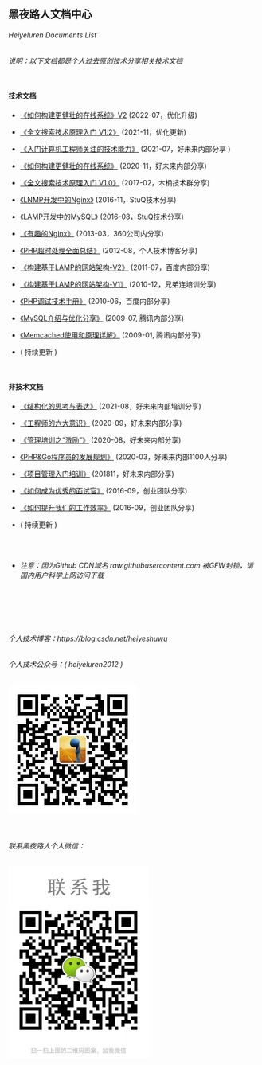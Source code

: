 ## 黑夜路人文档中心

###### Heiyeluren Documents List


*说明：以下文档都是个人过去原创技术分享相关技术文档*


<br />

#### 技术文档
- [《如何构建更健壮的在线系统》V2](https://github.com/heiyeluren/docs/raw/master/files/%E5%A6%82%E4%BD%95%E6%9E%B6%E6%9E%84%E8%AE%BE%E8%AE%A1%E5%81%A5%E5%A3%AE%E7%9A%84%E5%9C%A8%E7%BA%BF%E7%B3%BB%E7%BB%9F-%E9%BB%91%E5%A4%9C%E8%B7%AF%E4%BA%BA-202207.pdf)  (2022-07，优化升级)
- [《全文搜索技术原理入门 V1.2》](https://github.com/heiyeluren/docs/raw/master/files/%E5%85%A8%E6%96%87%E6%90%9C%E7%B4%A2%E6%8A%80%E6%9C%AF%E5%8E%9F%E7%90%86%E5%85%A5%E9%97%A8_heiyeluren_20211118.pdf)  (2021-11，优化更新)

- [《入门计算机工程师关注的技术能力》](https://github.com/heiyeluren/docs/raw/master/files/入门计算机工程师关注的技术能力_heiyeluren_20210721.pptx)  (2021-07，好未来内部分享 )

- [《如何构建更健壮的在线系统》](https://github.com/heiyeluren/docs/raw/master/files/如何构建更健壮的在线系统_heiyeluren_202011.pptx)  (2020-11，好未来内部分享)

- [《全文搜索技术原理入门 V1.0》](https://github.com/heiyeluren/docs/raw/master/files/全文搜索技术原理入门_heiyeluren_20170222.pptx)  (2017-02，木桶技术群分享)

- [《LNMP开发中的Nginx》](https://github.com/heiyeluren/docs/raw/master/files/LNMP开发中的Nginx_heiyeluren_20161130.pptx)  (2016-11，StuQ技术分享)

- [《LAMP开发中的MySQL》](https://github.com/heiyeluren/docs/raw/master/files/LAMP开发中的MySQL_heiyeluren_20160817.pptx)  (2016-08，StuQ技术分享)

- [《有趣的Nginx》](https://github.com/heiyeluren/docs/raw/master/files/有趣的Nginx_heiyeluren_20130315.ppt)  (2013-03，360公司内分享)

- [《PHP超时处理全面总结》](https://github.com/heiyeluren/docs/raw/master/files/PHP超时处理全面总结_heiyeluren_20120808.pdf)  (2012-08，个人技术博客分享)

- [《构建基于LAMP的网站架构-V2》](https://github.com/heiyeluren/docs/raw/master/files/构建基于LAMP的网站架构-V2_heiyeluren_20110702.pptx)  (2011-07，百度内部分享)

- [《构建基于LAMP的网站架构-V1》](https://github.com/heiyeluren/docs/raw/master/files/构建基于LAMP的网站架构-V1_heiyeluren_20101219.pptx)  (2010-12，兄弟连培训分享)

- [《PHP调试技术手册》](https://github.com/heiyeluren/docs/raw/master/files/PHP调试技术手册_heiyeluren_20100613.pdf)  (2010-06，百度内部分享)

- [《MySQL介绍与优化分享》](https://github.com/heiyeluren/docs/raw/master/files/MySQL介绍与优化分享_heiyeluren_200907.pdf)  (2009-07, 腾讯内部分享)

- [《Memcached使用和原理详解》](https://github.com/heiyeluren/docs/raw/master/files/Memcached使用和原理详解_heiyeluren_200901.pdf)  (2009-01, 腾讯内部分享)


-  ( 持续更新 )

<br />

#### 非技术文档

- [《结构化的思考与表达》](https://github.com/heiyeluren/docs/raw/master/files/结构化的思考与表达_heiyeluren_202108.pdf)  (2021-08，好未来内部培训分享)

- [《工程师的六大意识》](https://github.com/heiyeluren/docs/raw/master/files/工程师的六大意识_heiyeluren_20200927.pptx)  (2020-09，好未来内部分享)

- [《管理培训之“激励”》](https://github.com/heiyeluren/docs/raw/master/files/管理培训之“激励”_heiyeluren_20200808.pptx)  (2020-08，好未来内部分享)

- [《PHP&Go程序员的发展规划》](https://github.com/heiyeluren/docs/raw/master/files/PHP&Go程序员的发展规划_heiyeluren_202003.pptx)  (2020-03，好未来内部1100人分享)

- [《项目管理入门培训》](https://github.com/heiyeluren/docs/raw/master/files/项目管理入门培训_heiyeluren_201811.pptx)  (201811，好未来内部分享)

- [《如何成为优秀的面试官》](https://github.com/heiyeluren/docs/raw/master/files/如何成为优秀的面试官_heiyeluren_20160903.pptx)  (2016-09，创业团队分享)

- [《如何提升我们的工作效率》](https://github.com/heiyeluren/docs/raw/master/files/如何提升我们的工作效率_heiyeluren_20160903.pptx)  (2016-09，创业团队分享)


-  ( 持续更新 )


<br />
<br />


- *注意：因为Github CDN域名 raw.githubusercontent.com 被GFW封锁，请国内用户科学上网访问下载*


<br />

#

<br />

###### 个人技术博客：https://blog.csdn.net/heiyeshuwu

###### 个人技术公众号：( heiyeluren2012 )
![image](https://raw.githubusercontent.com/heiyeluren/docs/master/imgs/heiyeluren-wx-public-account.jpg)

<br />

###### 联系黑夜路人个人微信：
![image](https://raw.githubusercontent.com/heiyeluren/docs/master/imgs/heiyeluren-wx-prive-account.png)

